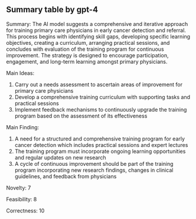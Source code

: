 ## Summary table by gpt-4
Summary: 
The AI model suggests a comprehensive and iterative approach for training primary care physicians in early cancer detection and referral. This process begins with identifying skill gaps, developing specific learning objectives, creating a curriculum, arranging practical sessions, and concludes with evaluation of the training program for continuous improvement. The strategy is designed to encourage participation, engagement, and long-term learning amongst primary physicians. 

Main Ideas: 
1. Carry out a needs assessment to ascertain areas of improvement for primary care physicians
2. Develop a comprehensive training curriculum with supporting tasks and practical sessions
3. Implement feedback mechanisms to continuously upgrade the training program based on the assessment of its effectiveness 

Main Finding: 
1. A need for a structured and comprehensive training program for early cancer detection which includes practical sessions and expert lectures 
2. The training program must incorporate ongoing learning opportunities and regular updates on new research  
3. A cycle of continuous improvement should be part of the training program incorporating new research findings, changes in clinical guidelines, and feedback from physicians

Novelty: 7

Feasibility: 8

Correctness: 10